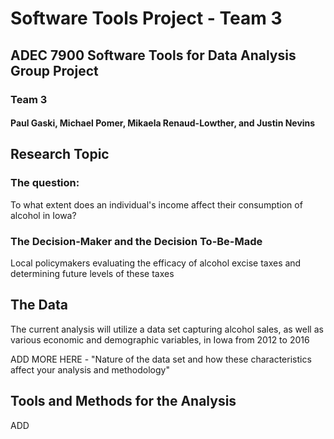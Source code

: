 # Software Tools Project - Team 3

## ADEC 7900 Software Tools for Data Analysis Group Project
### Team 3
#### Paul Gaski, Michael Pomer, Mikaela Renaud-Lowther, and Justin Nevins

## Research Topic
### The question: 
To what extent does an individual's income affect their consumption of alcohol in Iowa?
### The Decision-Maker and the Decision To-Be-Made
Local policymakers evaluating the efficacy of alcohol excise taxes and determining future levels of these taxes

## The Data 
The current analysis will utilize a data set capturing alcohol sales, as well as various economic and demographic variables, in Iowa from 2012 to 2016

ADD MORE HERE - "Nature of the data set and how these characteristics affect your analysis and methodology"

## Tools and Methods for the Analysis

ADD
